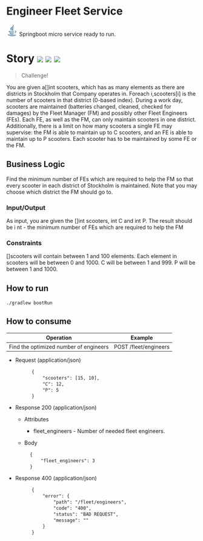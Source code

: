 # Engineer Fleet Service
<img src="https://github.com/simple-icons/simple-icons/blob/develop/icons/java.svg" width="30" height="30">   Springboot micro service ready to run. 

# Story [![](https://img.shields.io/badge/apache-springboot-brightgreen.svg)]() [![](https://img.shields.io/badge/language-java-yellow.svg)]() [![](https://img.shields.io/badge/IT-spock-green.svg)]()
> Challenge!

You are given a[​]int​ scooters, which has as many elements as there are districts in Stockholm that Company operates in.
Foreach i​, ​scooters[i]​ is the number of scooters in that district (0-based index).
During a work day, scooters are maintained (batteries changed, cleaned, checked for damages) by the Fleet Manager (FM) 
and possibly other Fleet Engineers (FEs). Each FE, as well as the FM, can only maintain scooters in one district. 
Additionally, there is a limit on how many scooters a single FE may supervise: the FM is able to maintain up to C scooters, 
and an FE is able to maintain up to P scooters. Each scooter has to be maintained by some FE or the FM.

## Business Logic
Find the minimum number of FEs which are required to help the FM so that every scooter in each district of Stockholm is maintained. 
Note that you may choose which district the FM should go to. 

### Input/Output
As input, you are given the []int scooters, int C and int P.
The result should be i​ nt​ - the minimum number of FEs which are required to help the FM

### Constraints
[]scooters will contain between 1 and 100 elements. 
Each element in scooters will be between 0 and 1000. C will be between 1 and 999.
P will be between 1 and 1000.

## How to run

```
./gradlew bootRun
```

## How to consume
|         Operation                      |           Example       |
|----------------------------------------|-------------------------|
| Find the optimized number of engineers | POST   /fleet/engineers |


+ Request (application/json)

            {
                "scooters": [15, 10],
                "C": 12,
                "P": 5
            }

+ Response 200 (application/json)

    + Attributes

        + fleet_engineers - Number of needed fleet engineers.

    + Body

            {
                "fleet_engineers": 3
            }

+ Response 400 (application/json)

            {
                "error": {
                    "path": "/fleet/engineers",
                    "code": "400",
                    "status": "BAD REQUEST",
                    "message": ""
                }
            }